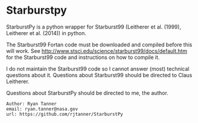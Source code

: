 # Starburstpy

StarburstPy is a python wrapper for Starburst99 (Leitherer et al. (1999), Leitherer et al. (2014)) in python.
    
The Starburst99 Fortan code must be downloaded and compiled before this will work. See http://www.stsci.edu/science/starburst99/docs/default.htm for the Starburst99 code and instructions on how to compile it.
    
I do not maintain the Starburst99 code so I cannot answer (most) technical questions about it. Questions about Starburst99 should be directed to Claus Leitherer.

Questions about StarburstPy should be directed to me, the author.    
    
    Author: Ryan Tanner
    email: ryan.tanner@nasa.gov
    url: https://github.com/rjtanner/StarburstPy
